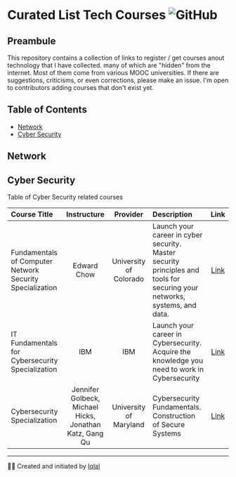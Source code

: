 # Curated List Tech Courses ![GitHub](https://img.shields.io/github/license/istiqlal-learn/tech-course)

## Preambule

This repository contains a collection of links to register / get courses anout technology that I have collected. many of which are "hidden" from the internet. Most of them come from various MOOC universities. If there are suggestions, criticisms, or even corrections, please make an issue. I'm open to contributors adding courses that don't exist yet.

## Table of Contents

- [Network](##Network)
- [Cyber Security](##CyberSecurity)

## Network

## Cyber Security
Table of Cyber Security related courses

| Course Title                                             | Instructure                                             | Provider               | Description                                                                                                               | Link                                                                           |
|:-------------------------------------------------------- |:-------------------------------------------------------:|:----------------------:|:------------------------------------------------------------------------------------------------------------------------- |:------------------------------------------------------------------------------:|
| Fundamentals of Computer Network Security Specialization | Edward Chow                                             | University of Colorado | Launch your career in cyber security. Master security principles and tools for securing your networks, systems, and data. | [Link](https://www.coursera.org/specializations/computer-network-security)     |
| IT Fundamentals for Cybersecurity Specialization         | IBM                                                     | IBM                    | Launch your career in Cybersecurity. Acquire the knowledge you need to work in Cybersecurity                              | [Link](https://www.coursera.org/specializations/it-fundamentals-cybersecurity) |
| Cybersecurity Specialization                             | Jennifer Golbeck, Michael Hicks, Jonathan Katz, Gang Qu | University of Maryland | Cybersecurity Fundamentals. Construction of Secure Systems                                                                | [Link](https://www.coursera.org/specializations/cyber-security)                |




---
👨🏻 Created and initiated by [Iqlal](https://github.com/iqlal)
